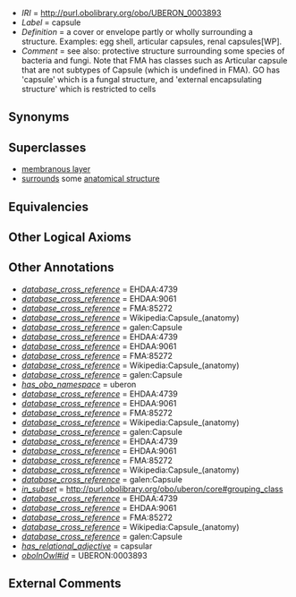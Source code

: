  * *IRI* = http://purl.obolibrary.org/obo/UBERON_0003893
 * *Label* = capsule
 * *Definition* = a cover or envelope partly or wholly surrounding a structure. Examples: egg shell, articular capsules, renal capsules[WP].
 * *Comment* = see also: protective structure surrounding some species of bacteria and fungi. Note that FMA has classes such as Articular capsule that are not subtypes of Capsule (which is undefined in FMA). GO has 'capsule' which is a fungal structure, and 'external encapsulating structure' which is restricted to cells

## Synonyms


## Superclasses

 * [membranous layer](../../UBERON/58/UBERON_0000158.md)
 * [surrounds](../../RO/21/RO_0002221.md) some [anatomical structure](../../UBERON/61/UBERON_0000061.md)

## Equivalencies


## Other Logical Axioms


## Other Annotations

 * *[database_cross_reference](../../ef/oboInOwl#hasDbXref.md)* = EHDAA:4739
 * *[database_cross_reference](../../ef/oboInOwl#hasDbXref.md)* = EHDAA:9061
 * *[database_cross_reference](../../ef/oboInOwl#hasDbXref.md)* = FMA:85272
 * *[database_cross_reference](../../ef/oboInOwl#hasDbXref.md)* = Wikipedia:Capsule_(anatomy)
 * *[database_cross_reference](../../ef/oboInOwl#hasDbXref.md)* = galen:Capsule
 * *[database_cross_reference](../../ef/oboInOwl#hasDbXref.md)* = EHDAA:4739
 * *[database_cross_reference](../../ef/oboInOwl#hasDbXref.md)* = EHDAA:9061
 * *[database_cross_reference](../../ef/oboInOwl#hasDbXref.md)* = FMA:85272
 * *[database_cross_reference](../../ef/oboInOwl#hasDbXref.md)* = Wikipedia:Capsule_(anatomy)
 * *[database_cross_reference](../../ef/oboInOwl#hasDbXref.md)* = galen:Capsule
 * *[has_obo_namespace](../../ce/oboInOwl#hasOBONamespace.md)* = uberon
 * *[database_cross_reference](../../ef/oboInOwl#hasDbXref.md)* = EHDAA:4739
 * *[database_cross_reference](../../ef/oboInOwl#hasDbXref.md)* = EHDAA:9061
 * *[database_cross_reference](../../ef/oboInOwl#hasDbXref.md)* = FMA:85272
 * *[database_cross_reference](../../ef/oboInOwl#hasDbXref.md)* = Wikipedia:Capsule_(anatomy)
 * *[database_cross_reference](../../ef/oboInOwl#hasDbXref.md)* = galen:Capsule
 * *[database_cross_reference](../../ef/oboInOwl#hasDbXref.md)* = EHDAA:4739
 * *[database_cross_reference](../../ef/oboInOwl#hasDbXref.md)* = EHDAA:9061
 * *[database_cross_reference](../../ef/oboInOwl#hasDbXref.md)* = FMA:85272
 * *[database_cross_reference](../../ef/oboInOwl#hasDbXref.md)* = Wikipedia:Capsule_(anatomy)
 * *[database_cross_reference](../../ef/oboInOwl#hasDbXref.md)* = galen:Capsule
 * *[in_subset](../../et/oboInOwl#inSubset.md)* = http://purl.obolibrary.org/obo/uberon/core#grouping_class
 * *[database_cross_reference](../../ef/oboInOwl#hasDbXref.md)* = EHDAA:4739
 * *[database_cross_reference](../../ef/oboInOwl#hasDbXref.md)* = EHDAA:9061
 * *[database_cross_reference](../../ef/oboInOwl#hasDbXref.md)* = FMA:85272
 * *[database_cross_reference](../../ef/oboInOwl#hasDbXref.md)* = Wikipedia:Capsule_(anatomy)
 * *[database_cross_reference](../../ef/oboInOwl#hasDbXref.md)* = galen:Capsule
 * *[has_relational_adjective](../../UBPROP/07/UBPROP_0000007.md)* = capsular
 * *[oboInOwl#id](../../id/oboInOwl#id.md)* = UBERON:0003893

## External Comments


